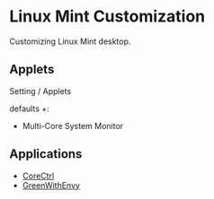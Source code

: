 # Linux Mint Customization

Customizing Linux Mint desktop.

## Applets

Setting / Applets

defaults +:

* Multi-Core System Monitor

## Applications

* [CoreCtrl](https://gitlab.com/corectrl/corectrl)
* [GreenWithEnvy](https://gitlab.com/leinardi/gwe)
